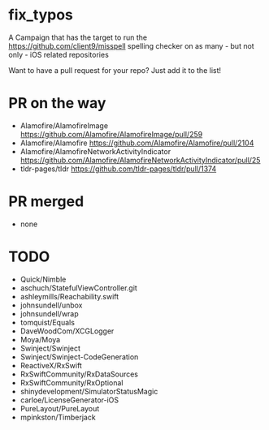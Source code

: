 # fix_typos
A Campaign that has the target to run the https://github.com/client9/misspell spelling checker on as many - but not only - iOS related repositories

Want to have a pull request for your repo? Just add it to the list!

# PR on the way
- Alamofire/AlamofireImage https://github.com/Alamofire/AlamofireImage/pull/259
- Alamofire/Alamofire https://github.com/Alamofire/Alamofire/pull/2104
- Alamofire/AlamofireNetworkActivityIndicator https://github.com/Alamofire/AlamofireNetworkActivityIndicator/pull/25
- tldr-pages/tldr https://github.com/tldr-pages/tldr/pull/1374

# PR merged
- none

# TODO
- Quick/Nimble
- aschuch/StatefulViewController.git
- ashleymills/Reachability.swift
- johnsundell/unbox
- johnsundell/wrap
- tomquist/Equals
- DaveWoodCom/XCGLogger
- Moya/Moya
- Swinject/Swinject
- Swinject/Swinject-CodeGeneration
- ReactiveX/RxSwift
- RxSwiftCommunity/RxDataSources
- RxSwiftCommunity/RxOptional
- shinydevelopment/SimulatorStatusMagic
- carloe/LicenseGenerator-iOS
- PureLayout/PureLayout
- mpinkston/Timberjack
